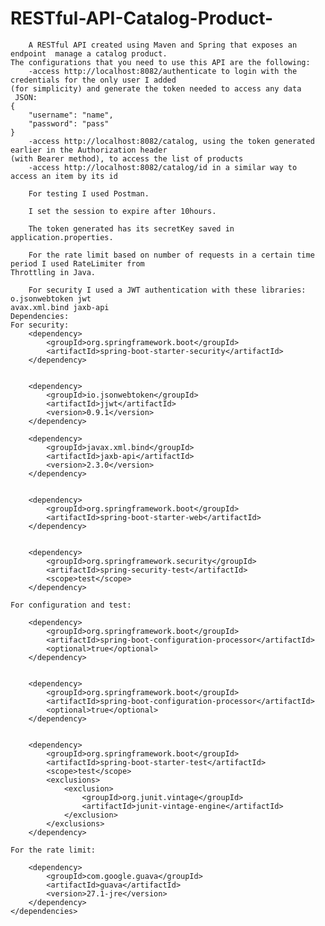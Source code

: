 # RESTful-API-Catalog-Product-

		A RESTful API created using Maven and Spring that exposes an endpoint  manage a catalog product.
	The configurations that you need to use this API are the following:
 		-access http://localhost:8082/authenticate to login with the credentials for the only user I added
 	(for simplicity) and generate the token needed to access any data
	 JSON:
	{
		"username": "name",
		"password": "pass"
	}
 		-access http://localhost:8082/catalog, using the token generated earlier in the Authorization header
 	(with Bearer method), to access the list of products
 		-access http://localhost:8082/catalog/id in a similar way to access an item by its id
 
		For testing I used Postman.

		I set the session to expire after 10hours.

		The token generated has its secretKey saved in application.properties.

		For the rate limit based on number of requests in a certain time period I used RateLimiter from
	Throttling in Java.
	
		For security I used a JWT authentication with these libraries: 
	o.jsonwebtoken jwt
	avax.xml.bind jaxb-api
	Dependencies: 
	For security:
		<dependency>
			<groupId>org.springframework.boot</groupId>
			<artifactId>spring-boot-starter-security</artifactId>
		</dependency>
		
		
		<dependency>
			<groupId>io.jsonwebtoken</groupId>
			<artifactId>jjwt</artifactId>
			<version>0.9.1</version>
		</dependency>
		
		<dependency>
			<groupId>javax.xml.bind</groupId>
			<artifactId>jaxb-api</artifactId>
			<version>2.3.0</version>
		</dependency>
		
		
		<dependency>
			<groupId>org.springframework.boot</groupId>
			<artifactId>spring-boot-starter-web</artifactId>
		</dependency>
		
		
		<dependency>
			<groupId>org.springframework.security</groupId>
			<artifactId>spring-security-test</artifactId>
			<scope>test</scope>
		</dependency>
		
	For configuration and test:
		
		<dependency>
			<groupId>org.springframework.boot</groupId>
			<artifactId>spring-boot-configuration-processor</artifactId>
			<optional>true</optional>
		</dependency>
		
		
		<dependency>
			<groupId>org.springframework.boot</groupId>
			<artifactId>spring-boot-configuration-processor</artifactId>
			<optional>true</optional>
		</dependency>
		
		
		<dependency>
			<groupId>org.springframework.boot</groupId>
			<artifactId>spring-boot-starter-test</artifactId>
			<scope>test</scope>
			<exclusions>
				<exclusion>
					<groupId>org.junit.vintage</groupId>
					<artifactId>junit-vintage-engine</artifactId>
				</exclusion>
			</exclusions>
		</dependency>
		
	For the rate limit:
	
		<dependency>
		    <groupId>com.google.guava</groupId>
		    <artifactId>guava</artifactId>
		    <version>27.1-jre</version>
		</dependency>
	</dependencies>
